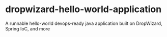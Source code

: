 # dropwizard-hello-world-application
A runnable hello-world devops-ready java application built on DropWizard, Spring IoC, and more

